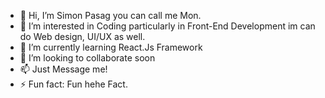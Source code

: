 - 👋 Hi, I’m Simon Pasag you can call me Mon.
- 👀 I’m interested in Coding particularly in Front-End Development im can do Web design, UI/UX as well.
- 🌱 I’m currently learning React.Js Framework
- 💞️ I’m looking to collaborate soon
- 📫 Just Message me!
- ⚡ Fun fact: Fun hehe Fact.

<!---
SimplyMon/SimplyMon is a ✨ special ✨ repository because its `README.md` (this file) appears on your GitHub profile.
You can click the Preview link to take a look at your changes.
--->
